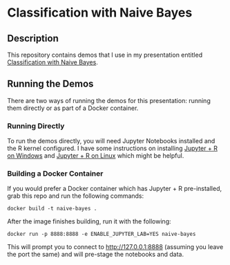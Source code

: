 # Classification with Naive Bayes
## Description
This repository contains demos that I use in my presentation entitled [Classification with Naive Bayes](https://www.catallaxyservices.com/presentations/naivebayes/).

## Running the Demos

There are two ways of running the demos for this presentation:  running them directly or as part of a Docker container.

### Running Directly

To run the demos directly, you will need Jupyter Notebooks installed and the R kernel configured.  I have some instructions on installing [Jupyter + R on Windows](https://36chambers.wordpress.com/2016/05/24/til-installing-jupyter-on-windows/) and [Jupyter + R on Linux](https://36chambers.wordpress.com/2016/05/10/til-installing-jupyter-and-r-support/) which might be helpful.


### Building a Docker Container

If you would prefer a Docker container which has Jupyter + R pre-installed, grab this repo and run the following commands:

`docker build -t naive-bayes .`

After the image finishes building, run it with the following:

`docker run -p 8888:8888 -e ENABLE_JUPYTER_LAB=YES naive-bayes`

This will prompt you to connect to http://127.0.0.1:8888 (assuming you leave the port the same) and will pre-stage the notebooks and data.